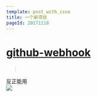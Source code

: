 ```yaml
---
template: post_with_isso
title: 一个新项目
pageId: 20171118
---
```


# [github-webhook](https://github.com/TooYoungTooSimp/github-webhook)
> <span id='poem'>&nbsp;</span>

反正能用  
![](https://ws1.sinaimg.cn/large/005CIC0hgy1flmo5rslq8j30kb0ctglw.jpg)

<div id='__comment'></div>
<script>$(function(){$.ajax('/api/poem?rnd='+Date.now()+Math.random()).done(function(data){$('#poem').text(data);});});</script>
